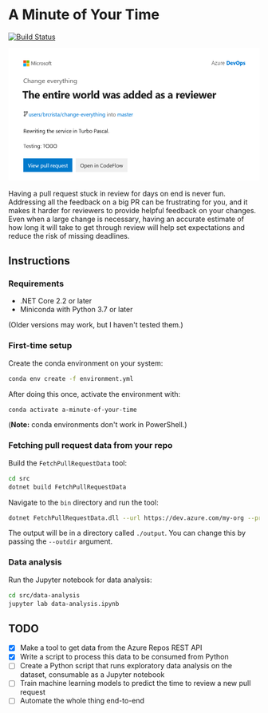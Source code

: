 # A Minute of Your Time

[![Build Status](https://dev.azure.com/brcrista/A%20Minute%20of%20Your%20Time/_apis/build/status/A-Minute-of-Your-Time?branchName=master)](https://dev.azure.com/brcrista/A%20Minute%20of%20Your%20Time/_build/latest?definitionId=122&branchName=master)

![mockup-of-pull-request-notification](docs/images/hackathon-2019.png)

Having a pull request stuck in review for days on end is never fun.
Addressing all the feedback on a big PR can be frustrating for you, and it makes it harder for reviewers to provide helpful feedback on your changes.
Even when a large change is necessary, having an accurate estimate of how long it will take to get through review will help set expectations and reduce the risk of missing deadlines.

## Instructions
### Requirements
* .NET Core 2.2 or later
* Miniconda with Python 3.7 or later

(Older versions may work, but I haven't tested them.)

### First-time setup
Create the conda environment on your system:

```bash
conda env create -f environment.yml
```

After doing this once, activate the environment with:

```bash
conda activate a-minute-of-your-time
```

(**Note:** conda environments don't work in PowerShell.)

### Fetching pull request data from your repo
Build the `FetchPullRequestData` tool:

```bash
cd src
dotnet build FetchPullRequestData
```

Navigate to the `bin` directory and run the tool:

```bash
dotnet FetchPullRequestData.dll --url https://dev.azure.com/my-org --project MyProject --pat ***** --repository RepositoryName --count 1000
```

The output will be in a directory called `./output`.
You can change this by passing the `--outdir` argument.

### Data analysis
Run the Jupyter notebook for data analysis:

```bash
cd src/data-analysis
jupyter lab data-analysis.ipynb
```

## TODO
- [x] Make a tool to get data from the Azure Repos REST API
- [x] Write a script to process this data to be consumed from Python
- [ ] Create a Python script that runs exploratory data analysis on the dataset, consumable as a Jupyter notebook
- [ ] Train machine learning models to predict the time to review a new pull request
- [ ] Automate the whole thing end-to-end
